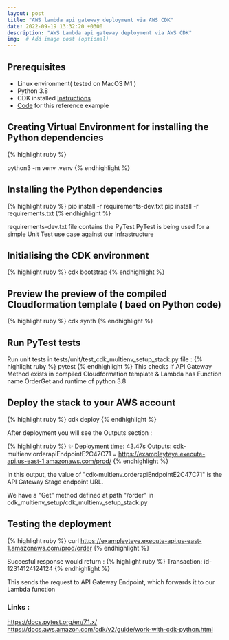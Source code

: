 ```yaml
---
layout: post
title: "AWS lambda api gateway deployment via AWS CDK"
date: 2022-09-19 13:32:20 +0300
description: "AWS Lambda api gateway deployment via AWS CDK"
img:  # Add image post (optional)
---
```


## Prerequisites   

- Linux environment( tested on MacOS M1 )
- Python 3.8
- CDK installed [Instructions](../Installing-AWS-CDK-on-Mac/)
- [Code](https://github.com/advissor/aws-lambda-api-gateway-deployment-via-cdk) for this reference example 

## Creating Virtual Environment for installing the Python dependencies 

{% highlight ruby %}

python3 -m venv .venv
{% endhighlight %}

## Installing the Python dependencies 

{% highlight ruby %}
pip install -r requirements-dev.txt
pip install -r requirements.txt
{% endhighlight %}

requirements-dev.txt file contains the PyTest
PyTest is being used for a simple Unit Test use case against our Infrastructure

## Initialising the CDK environment 
{% highlight ruby %}
cdk bootstrap
{% endhighlight %}


## Preview the preview of the compiled Cloudformation template ( baed on Python code)
{% highlight ruby %}
cdk synth
{% endhighlight %}

## Run PyTest tests
Run unit tests in tests/unit/test_cdk_multienv_setup_stack.py file : 
{% highlight ruby %}
pytest
{% endhighlight %}
This checks if API Gateway Method exists in compiled Cloudformation template & Lambda has Function name OrderGet and runtime of python 3.8


## Deploy the stack to your AWS account
{% highlight ruby %}
cdk deploy
{% endhighlight %}

After deployment you will see the Outputs section : 

{% highlight ruby %}
✨  Deployment time: 43.47s
Outputs:
cdk-multienv.orderapiEndpointE2C47C71 = https://exampleyteye.execute-api.us-east-1.amazonaws.com/prod/
{% endhighlight %}

In this output, the value of "cdk-multienv.orderapiEndpointE2C47C71" is the API Gateway Stage endpoint URL.

We have a "Get" method defined at path "/order" in cdk_multienv_setup/cdk_multienv_setup_stack.py

##  Testing the deployment
{% highlight ruby %}
curl https://exampleyteye.execute-api.us-east-1.amazonaws.com/prod/order
{% endhighlight %}


Succesful response would return : 
{% highlight ruby %}
Transaction: id-12314124124124
{% endhighlight %}


This sends the request to API Gateway Endpoint, which forwards it to our Lambda function

### Links : 
https://docs.pytest.org/en/7.1.x/
https://docs.aws.amazon.com/cdk/v2/guide/work-with-cdk-python.html